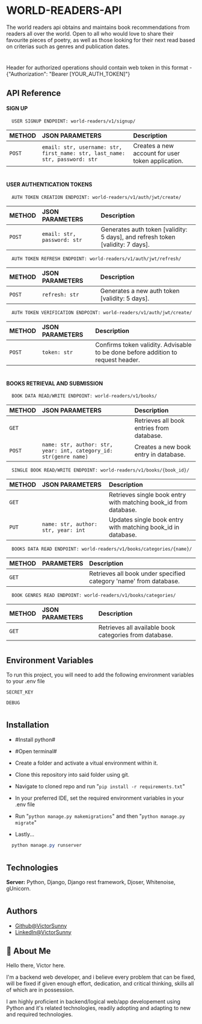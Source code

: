 
# WORLD-READERS-API

The world readers api obtains and maintains book recommendations from readers all over the world. Open to all who would love to share their favourite pieces of poetry, as well as those looking for their next read based on criterias such as genres and publication dates.

#
Header for authorized operations should contain web token in this format - {"Authorization": "Bearer [YOUR_AUTH_TOKEN]"}


## API Reference

#### SIGN UP

```http
  USER SIGNUP ENDPOINT: world-readers/v1/signup/
```

| METHOD | JSON PARAMETERS     | Description                |
| :-------- | :------- | :------------------------- |
| `POST` | `email: str, username: str, first_name: str, last_name: str, password: str` | Creates a new account for user token application.|

#
#
#### USER AUTHENTICATION  TOKENS

```http
  AUTH TOKEN CREATION ENDPOINT: world-readers/v1/auth/jwt/create/
```

| METHOD | JSON PARAMETERS     | Description                |
| :-------- | :------- | :------------------------- |
| `POST` | `email: str, password: str` | Generates auth token [validity: 5 days], and refresh token [validity: 7 days]. |

```http
  AUTH TOKEN REFRESH ENDPOINT: world-readers/v1/auth/jwt/refresh/
```

| METHOD | JSON PARAMETERS     | Description                |
| :-------- | :------- | :------------------------- |
| `POST` | `refresh: str` | Generates a new auth token [validity: 5 days]. |


```http
  AUTH TOKEN VERIFICATION ENDPOINT: world-readers/v1/auth/jwt/create/
```

| METHOD | JSON PARAMETERS     | Description                |
| :-------- | :------- | :------------------------- |
| `POST` | `token: str` | Confirms token validity. Advisable to be done before addition to request header.|

#
#
#### BOOKS RETRIEVAL AND SUBMISSION

```http
  BOOK DATA READ/WRITE ENDPOINT: world-readers/v1/books/
```

| METHOD | JSON PARAMETERS     | Description                |
| :-------- | :------- | :------------------------- |
| `GET` | | Retrieves all book entries from database.|
| `POST` | `name: str, author: str, year: int, category_id: str(genre name)` | Creates a new book entry in database.|


```http
  SINGLE BOOK READ/WRITE ENDPOINT: world-readers/v1/books/{book_id}/
```

| METHOD | JSON PARAMETERS     | Description                |
| :-------- | :------- | :------------------------- |
| `GET` | | Retrieves single book entry with matching book_id from database.|
| `PUT` | `name: str, author: str, year: int` | Updates single book entry with matching book_id in database.|


```http
  BOOKS DATA READ ENDPOINT: world-readers/v1/books/categories/{name}/
```

| METHOD | PARAMETERS     | Description                |
| :-------- | :------- | :------------------------- |
| `GET` | | Retrieves all book under specified category 'name' from database.|


```http
  BOOK GENRES READ ENDPOINT: world-readers/v1/books/categories/
```

| METHOD | JSON PARAMETERS     | Description                |
| :-------- | :------- | :------------------------- |
| `GET` | | Retrieves all available book categories from database.|

#
#

## Environment Variables

To run this project, you will need to add the following environment variables to your .env file

`SECRET_KEY`

`DEBUG`
#
#


## Installation

- #Install python#

- #Open terminal#

- Create a folder and activate a vitual environment within it.

- Clone this repository into said folder using git.

- Navigate to cloned repo and run "`pip install -r requirements.txt`"

- In your preferred IDE, set the required environment variables in your .env file

- Run "`python manage.py makemigrations`" and then "`python manage.py migrate`"

- Lastly...


```powershell
  python manage.py runserver
```
#
#
## Technologies
**Server:**  Python, Django, Django rest framework, Djoser, Whitenoise, gUnicorn.

#

## Authors

- [Github@VictorSunny](https://www.github.com/victorsunny)
- [LinkedIn@VictorSunny](https://www.linkedin.com/in/victor-sunny-6b06ba220)



## 🚀 About Me
Hello there, Victor here.

I'm a backend web developer, and i believe every problem that can be fixed, will be fixed if given enough effort, dedication, and critical thinking, skills all of which are in possession.

I am highly proficient in backend/logical web/app developement using Python and it's related technologies, readily adopting and adapting to new and required technologies.


